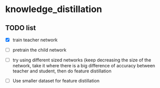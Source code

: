 # knowledge_distillation

## TODO list
- [x] train teacher network
- [ ] pretrain the child network
- [ ] try using different sized networks (keep decreasing the size of the network, take it where there is a big difference of accuracy between teacher and 
student, then do feature distillation 
- [ ] Use smaller dataset for feature distillation 


